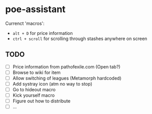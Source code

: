 # poe-assistant

Currenct 'macros':
- `alt + D` for price information
- `ctrl + scroll` for scrolling through stashes anywhere on screen

## TODO

- [ ] Price information from pathofexile.com (Open tab?)
- [ ] Browse to wiki for item
- [ ] Allow switching of leagues (Metamorph hardcoded)
- [ ] Add systray icon (atm no way to stop)
- [ ] Go to hideout macro
- [ ] Kick yourself macro
- [ ] Figure out how to distribute
- [ ] ...